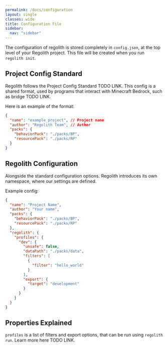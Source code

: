 ```yaml
---
permalink: /docs/configuration
layout: single
classes: wide
title: Configuration File
sidebar:
  nav: "sidebar"
---
```


The configuration of regolith is stored completely in `config.json`, at the top level of your Regolith project. This file will be created when you run `regolith init`.

## Project Config Standard
Regolith follows the Project Config Standard TODO LINK. This config is a shared format, used by programs that interact with Minecraft Bedrock, such as bridge TODO LINK.

Here is an example of the format:
```json
{
  "name": "example_project", // Project name
  "author": "Regolith Team", // Author
  "packs": {
    "behaviorPack": "./packs/BP",
    "resourcePack": "./packs/RP"
  }
}
```

## Regolith Configuration

Alongside the standard configuration options. Regolith introduces its own namespace, where our settings are defined.

Example config:

```json
{
  "name": "Project Name",
  "author": "Your name",
  "packs": {
    "behaviorPack": "./packs/BP",
    "resourcePack": "./packs/RP"
  },
  "regolith": {
    "profiles": {
      "dev": {
        "unsafe": false,
        "dataPath": "./packs/data",
        "filters": [
          {
            "filter": "hello_world"
          }
        ],
        "export": {
          "target": "development"
        }
      }
    }
  }
}
```

## Properties Explained

`profiles` is a list of filters and export options, that can be run using `regolith run`. Learn more here TODO LINK.